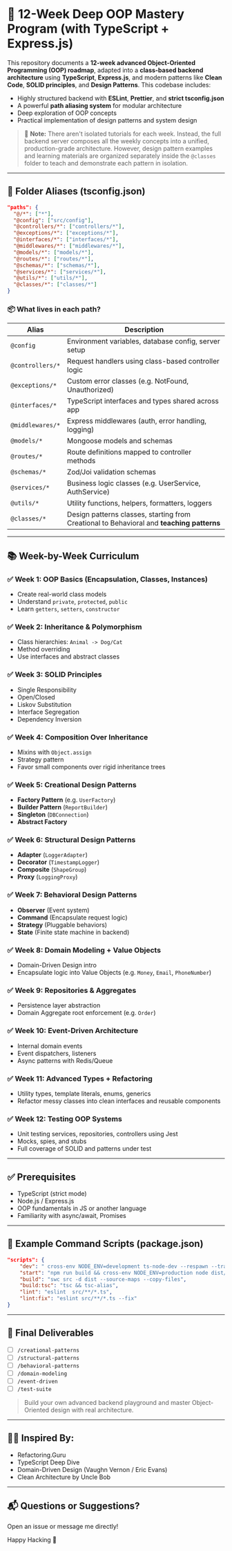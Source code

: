 # 🧠 12-Week Deep OOP Mastery Program (with TypeScript + Express.js)

This repository documents a **12-week advanced Object-Oriented Programming (OOP) roadmap**, adapted into a **class-based backend architecture** using **TypeScript**, **Express.js**, and modern patterns like **Clean Code**, **SOLID principles**, and **Design Patterns**. This codebase includes:

- Highly structured backend with **ESLint**, **Prettier**, and **strict tsconfig.json**
- A powerful **path aliasing system** for modular architecture
- Deep exploration of OOP concepts
- Practical implementation of design patterns and system design

> 🧩 **Note:** There aren't isolated tutorials for each week. Instead, the full backend server composes all the weekly concepts into a unified, production-grade architecture. However, design pattern examples and learning materials are organized separately inside the `@classes` folder to teach and demonstrate each pattern in isolation.

---

## 📁 Folder Aliases (tsconfig.json)

```json
"paths": {
  "@/*": ["*"],
  "@config": ["src/config"],
  "@controllers/*": ["controllers/*"],
  "@exceptions/*": ["exceptions/*"],
  "@interfaces/*": ["interfaces/*"],
  "@middlewares/*": ["middlewares/*"],
  "@models/*": ["models/*"],
  "@routes/*": ["routes/*"],
  "@schemas/*": ["schemas/*"],
  "@services/*": ["services/*"],
  "@utils/*": ["utils/*"],
  "@classes/*": ["classes/*"]
}
```

### 📦 What lives in each path?

| Alias            | Description                                                                            |
| ---------------- | -------------------------------------------------------------------------------------- |
| `@config`        | Environment variables, database config, server setup                                   |
| `@controllers/*` | Request handlers using class-based controller logic                                    |
| `@exceptions/*`  | Custom error classes (e.g. NotFound, Unauthorized)                                     |
| `@interfaces/*`  | TypeScript interfaces and types shared across app                                      |
| `@middlewares/*` | Express middlewares (auth, error handling, logging)                                    |
| `@models/*`      | Mongoose models and schemas                                                            |
| `@routes/*`      | Route definitions mapped to controller methods                                         |
| `@schemas/*`     | Zod/Joi validation schemas                                                             |
| `@services/*`    | Business logic classes (e.g. UserService, AuthService)                                 |
| `@utils/*`       | Utility functions, helpers, formatters, loggers                                        |
| `@classes/*`     |  Design patterns classes, starting from Creational to Behavioral and **teaching patterns** |

---

## 📚 Week-by-Week Curriculum

### ✅ Week 1: OOP Basics (Encapsulation, Classes, Instances)

- Create real-world class models
- Understand `private`, `protected`, `public`
- Learn `getters`, `setters`, `constructor`

### ✅ Week 2: Inheritance & Polymorphism

- Class hierarchies: `Animal -> Dog/Cat`
- Method overriding
- Use interfaces and abstract classes

### ✅ Week 3: SOLID Principles

- Single Responsibility
- Open/Closed
- Liskov Substitution
- Interface Segregation
- Dependency Inversion

### ✅ Week 4: Composition Over Inheritance

- Mixins with `Object.assign`
- Strategy pattern
- Favor small components over rigid inheritance trees

### ✅ Week 5: Creational Design Patterns

- **Factory Pattern** (e.g. `UserFactory`)
- **Builder Pattern** (`ReportBuilder`)
- **Singleton** (`DBConnection`)
- **Abstract Factory**

### ✅ Week 6: Structural Design Patterns

- **Adapter** (`LoggerAdapter`)
- **Decorator** (`TimestampLogger`)
- **Composite** (`ShapeGroup`)
- **Proxy** (`LoggingProxy`)

### ✅ Week 7: Behavioral Design Patterns

- **Observer** (Event system)
- **Command** (Encapsulate request logic)
- **Strategy** (Pluggable behaviors)
- **State** (Finite state machine in backend)

### ✅ Week 8: Domain Modeling + Value Objects

- Domain-Driven Design intro
- Encapsulate logic into Value Objects (e.g. `Money`, `Email`, `PhoneNumber`)

### ✅ Week 9: Repositories & Aggregates

- Persistence layer abstraction
- Domain Aggregate root enforcement (e.g. `Order`)

### ✅ Week 10: Event-Driven Architecture

- Internal domain events
- Event dispatchers, listeners
- Async patterns with Redis/Queue

### ✅ Week 11: Advanced Types + Refactoring

- Utility types, template literals, enums, generics
- Refactor messy classes into clean interfaces and reusable components

### ✅ Week 12: Testing OOP Systems

- Unit testing services, repositories, controllers using Jest
- Mocks, spies, and stubs
- Full coverage of SOLID and patterns under test

---

## ✅ Prerequisites

- TypeScript (strict mode)
- Node.js / Express.js
- OOP fundamentals in JS or another language
- Familiarity with async/await, Promises

---

## 📌 Example Command Scripts (package.json)

```json
"scripts": {
    "dev": " cross-env NODE_ENV=development ts-node-dev --respawn --transpile-only --require tsconfig-paths/register src/server.ts",
    "start": "npm run build && cross-env NODE_ENV=production node dist/server.js",
    "build": "swc src -d dist --source-maps --copy-files",
    "build:tsc": "tsc && tsc-alias",
    "lint": "eslint  src/**/*.ts",
    "lint:fix": "eslint src/**/*.ts --fix"
}
```

---

## 🏁 Final Deliverables

- [ ] `/creational-patterns`
- [ ] `/structural-patterns`
- [ ] `/behavioral-patterns`
- [ ] `/domain-modeling`
- [ ] `/event-driven`
- [ ] `/test-suite`

> Build your own advanced backend playground and master Object-Oriented design with real architecture.

---

## 👨‍🏫 Inspired By:

- Refactoring.Guru
- TypeScript Deep Dive
- Domain-Driven Design (Vaughn Vernon / Eric Evans)
- Clean Architecture by Uncle Bob

---

## 📬 Questions or Suggestions?

Open an issue or message me directly!

Happy Hacking 🚀
